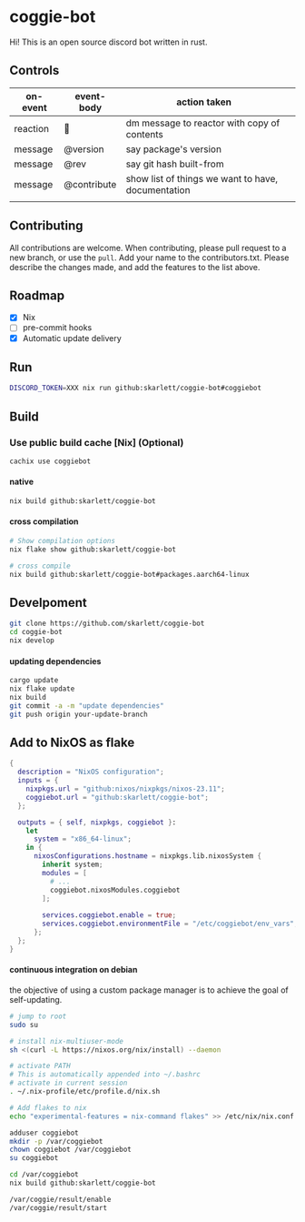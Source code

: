 # coggie-bot
Hi! This is an open source discord bot written in rust.

## Controls
| on-event | event-body  | action taken                                       |   |
|----------|-------------|----------------------------------------------------|---|
| reaction | 🔖          | dm message to reactor with copy of contents        |   |
| message  | @version    | say package's version                              |   |
| message  | @rev        | say git hash built-from                            |   |
| message  | @contribute | show list of things we want to have, documentation |   |
|          |             |                                                    |   |
## Contributing
All contributions are welcome. When contributing, please pull request to a new branch, or use the `pull`. 
Add your name to the contributors.txt. Please describe the changes made, and add the features to the list above.

## Roadmap
- [X] Nix
- [ ] pre-commit hooks
- [X] Automatic update delivery

## Run
```sh
DISCORD_TOKEN=XXX nix run github:skarlett/coggie-bot#coggiebot
```

## Build

### Use public build cache [Nix] (Optional)
``` sh
cachix use coggiebot
```

#### native
```sh
nix build github:skarlett/coggie-bot
```

#### cross compilation
```sh
# Show compilation options
nix flake show github:skarlett/coggie-bot

# cross compile
nix build github:skarlett/coggie-bot#packages.aarch64-linux
```

## Develpoment
```sh
git clone https://github.com/skarlett/coggie-bot
cd coggie-bot
nix develop
```

#### updating dependencies
```sh
cargo update
nix flake update
nix build
git commit -a -m "update dependencies"
git push origin your-update-branch
```

## Add to NixOS as flake
```nix
{
  description = "NixOS configuration";
  inputs = {
    nixpkgs.url = "github:nixos/nixpkgs/nixos-23.11";
    coggiebot.url = "github:skarlett/coggie-bot";
  };

  outputs = { self, nixpkgs, coggiebot }:
    let
      system = "x86_64-linux";
    in {
      nixosConfigurations.hostname = nixpkgs.lib.nixosSystem {
        inherit system;
        modules = [
          # ...
          coggiebot.nixosModules.coggiebot
        ];
        
        services.coggiebot.enable = true;
        services.coggiebot.environmentFile = "/etc/coggiebot/env_vars";
      };
  };
}
```

#### continuous integration on debian
the objective of using a custom package manager is to achieve the goal of self-updating.
``` sh
# jump to root
sudo su

# install nix-multiuser-mode
sh <(curl -L https://nixos.org/nix/install) --daemon

# activate PATH
# This is automatically appended into ~/.bashrc
# activate in current session
. ~/.nix-profile/etc/profile.d/nix.sh

# Add flakes to nix
echo "experimental-features = nix-command flakes" >> /etc/nix/nix.conf

adduser coggiebot
mkdir -p /var/coggiebot
chown coggiebot /var/coggiebot
su coggiebot

cd /var/coggiebot
nix build github:skarlett/coggie-bot

/var/coggie/result/enable
/var/coggie/result/start
```


